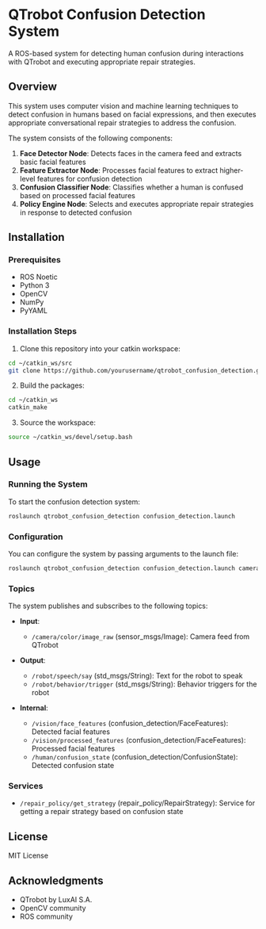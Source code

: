 # QTrobot Confusion Detection System

A ROS-based system for detecting human confusion during interactions with QTrobot and executing appropriate repair strategies.

## Overview

This system uses computer vision and machine learning techniques to detect confusion in humans based on facial expressions, and then executes appropriate conversational repair strategies to address the confusion.

The system consists of the following components:

1. **Face Detector Node**: Detects faces in the camera feed and extracts basic facial features
2. **Feature Extractor Node**: Processes facial features to extract higher-level features for confusion detection
3. **Confusion Classifier Node**: Classifies whether a human is confused based on processed facial features
4. **Policy Engine Node**: Selects and executes appropriate repair strategies in response to detected confusion

## Installation

### Prerequisites

- ROS Noetic
- Python 3
- OpenCV
- NumPy
- PyYAML

### Installation Steps

1. Clone this repository into your catkin workspace:

```bash
cd ~/catkin_ws/src
git clone https://github.com/yourusername/qtrobot_confusion_detection.git
```

2. Build the packages:

```bash
cd ~/catkin_ws
catkin_make
```

3. Source the workspace:

```bash
source ~/catkin_ws/devel/setup.bash
```

## Usage

### Running the System

To start the confusion detection system:

```bash
roslaunch qtrobot_confusion_detection confusion_detection.launch
```

### Configuration

You can configure the system by passing arguments to the launch file:

```bash
roslaunch qtrobot_confusion_detection confusion_detection.launch camera_topic:=/camera/color/image_raw min_confusion_score:=0.7 min_confidence:=0.8 max_repair_attempts:=4 repair_cooldown:=3.0
```

### Topics

The system publishes and subscribes to the following topics:

- **Input**:
  - `/camera/color/image_raw` (sensor_msgs/Image): Camera feed from QTrobot
  
- **Output**:
  - `/robot/speech/say` (std_msgs/String): Text for the robot to speak
  - `/robot/behavior/trigger` (std_msgs/String): Behavior triggers for the robot

- **Internal**:
  - `/vision/face_features` (confusion_detection/FaceFeatures): Detected facial features
  - `/vision/processed_features` (confusion_detection/FaceFeatures): Processed facial features
  - `/human/confusion_state` (confusion_detection/ConfusionState): Detected confusion state

### Services

- `/repair_policy/get_strategy` (repair_policy/RepairStrategy): Service for getting a repair strategy based on confusion state

## License

MIT License

## Acknowledgments

- QTrobot by LuxAI S.A.
- OpenCV community
- ROS community
